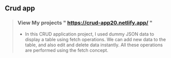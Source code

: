 ## Crud app

> ### **View My projects** " https://crud-app20.netlify.app/ " ###
> 
> - In this CRUD application project, I used dummy JSON data to display a table using fetch operations. We can add new data to the table, and also edit and delete data instantly. All these operations are performed using the fetch concept.